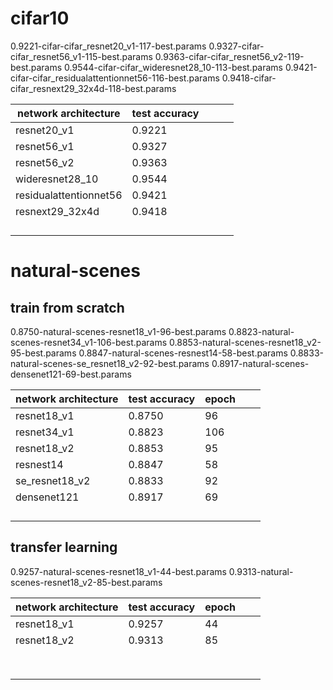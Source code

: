 # cifar10
0.9221-cifar-cifar_resnet20_v1-117-best.params
0.9327-cifar-cifar_resnet56_v1-115-best.params
0.9363-cifar-cifar_resnet56_v2-119-best.params
0.9544-cifar-cifar_wideresnet28_10-113-best.params
0.9421-cifar-cifar_residualattentionnet56-116-best.params
0.9418-cifar-cifar_resnext29_32x4d-118-best.params

|  network architecture  | test accuracy |     |     |     |
| ---------------------- | ------------- | --- | --- | --- |
| resnet20_v1            | 0.9221        |     |     |     |
| resnet56_v1            | 0.9327        |     |     |     |
| resnet56_v2            | 0.9363        |     |     |     |
| wideresnet28_10        | 0.9544        |     |     |     |
| residualattentionnet56 | 0.9421        |     |     |     |
| resnext29_32x4d        | 0.9418        |     |     |     |
|                        |               |     |     |     |
|                        |               |     |     |     |
|                        |               |     |     |     |
|                        |               |     |     |     |

# natural-scenes
## train from scratch
0.8750-natural-scenes-resnet18_v1-96-best.params
0.8823-natural-scenes-resnet34_v1-106-best.params
0.8853-natural-scenes-resnet18_v2-95-best.params
0.8847-natural-scenes-resnest14-58-best.params
0.8833-natural-scenes-se_resnet18_v2-92-best.params
0.8917-natural-scenes-densenet121-69-best.params

| network architecture | test accuracy | epoch |     |     |
| -------------------- | ------------- | ----- | --- | --- |
| resnet18_v1          | 0.8750        | 96    |     |     |
| resnet34_v1          | 0.8823        | 106   |     |     |
| resnet18_v2          | 0.8853        | 95    |     |     |
| resnest14            | 0.8847        | 58    |     |     |
| se_resnet18_v2       | 0.8833        | 92    |     |     |
| densenet121          | 0.8917        | 69    |     |     |
|                      |               |       |     |     |
|                      |               |       |     |     |
|                      |               |       |     |     |
|                      |               |       |     |     |

## transfer learning
0.9257-natural-scenes-resnet18_v1-44-best.params
0.9313-natural-scenes-resnet18_v2-85-best.params

| network architecture | test accuracy | epoch |     |     |
| -------------------- | ------------- | ----- | --- | --- |
| resnet18_v1          | 0.9257        | 44    |     |     |
| resnet18_v2          | 0.9313        | 85    |     |     |
|                      |               |       |     |     |
|                      |               |       |     |     |
|                      |               |       |     |     |
|                      |               |       |     |     |
|                      |               |       |     |     |
|                      |               |       |     |     |
|                      |               |       |     |     |
|                      |               |       |     |     |